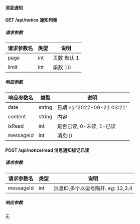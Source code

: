 #### 消息通知

#### GET /api/notice 通知列表

##### 请求参数

| 请求参数名 | 类型   | 说明                            |
| ---------- | ------ | ------------------------------- |
| page      | int   | 页数    默认 1 |
| limit   | int | 条数 10 |


##### 响应参数

| 响应参数名 | 类型   | 说明                            |
| ---------- | ------ | ------------------------------- |
| date      | string   | 日期 eg:'2022-09-21 03:21'      |
| content   | string | 内容 |
| isRead       | int   | 是否已读, 0-未读, 1-已读                          |
| messageId       | int   | 消息ID                        |


#### POST /api/notice/read 消息通知标记已读

##### 请求参数

| 请求参数名 | 类型   | 说明                            |
| ---------- | ------ | ------------------------------- |
| messageId      | int   | 消息ID,多个以逗号隔开. eg: 12,3,4 |


##### 响应参数
无